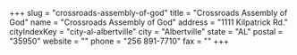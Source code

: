 +++
slug = "crossroads-assembly-of-god"
title = "Crossroads Assembly of God"
name = "Crossroads Assembly of God"
address = "1111 Kilpatrick Rd."
cityIndexKey = "city-al-albertville"
city = "Albertville"
state = "AL"
postal = "35950"
website = ""
phone = "256 891-7710"
fax = ""
+++
